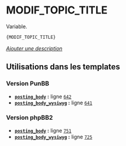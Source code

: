 # MODIF_TOPIC_TITLE


Variable.

```html
{MODIF_TOPIC_TITLE}
```

[*Ajouter une description*](https://fa-tvars.appspot.com/var/MODIF_TOPIC_TITLE)

## Utilisations dans les templates

### Version PunBB
* __[`posting_body`](../tpl/var/punbb/posting_body.md#readme) :__ ligne [`642`](../tpl/src/punbb/posting_body.tpl#L642)
* __[`posting_body_wysiwyg`](../tpl/var/punbb/posting_body_wysiwyg.md#readme) :__ ligne [`641`](../tpl/src/punbb/posting_body_wysiwyg.tpl#L641)

### Version phpBB2
* __[`posting_body`](../tpl/var/subsilver/posting_body.md#readme) :__ ligne [`751`](../tpl/src/subsilver/posting_body.tpl#L751)
* __[`posting_body_wysiwyg`](../tpl/var/subsilver/posting_body_wysiwyg.md#readme) :__ ligne [`725`](../tpl/src/subsilver/posting_body_wysiwyg.tpl#L725)